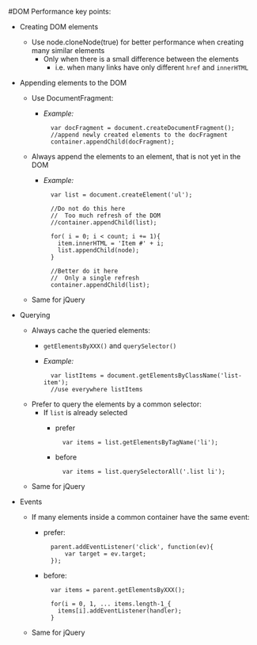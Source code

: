 #DOM Performance key points:
  * Creating DOM elements
    * Use node.cloneNode(true) for better performance when creating many similar elements 
      * Only when there is a small difference between the elements
        * i.e. when many links have only different `href` and `innerHTML` 
  * Appending elements to the DOM
    * Use DocumentFragment:
      * _Example:_
      
        
              var docFragment = document.createDocumentFragment();
              //append newly created elements to the docFragment          
              container.appendChild(docFragment);
            
            
    * Always append the elements to an element, that is not yet in the DOM
      * _Example:_
        
        
        
              var list = document.createElement('ul');
              
              //Do not do this here
              //  Too much refresh of the DOM 
              //container.appendChild(list);
              
              for( i = 0; i < count; i += 1){
                item.innerHTML = 'Item #' + i;
                list.appendChild(node);
              }
              
              //Better do it here
              //  Only a single refresh
              container.appendChild(list);
          
    * Same for jQuery
          
  * Querying
    * Always cache the queried elements:
      * `getElementsByXXX()` and `querySelector()` 
      * _Example:_
        
        
        
              
              var listItems = document.getElementsByClassName('list-item');
              //use everywhere listItems
          
    * Prefer to query the elements by a common selector:
      * If `list` is already selected
        * prefer
          
          
          
           
           
                var items = list.getElementsByTagName('li');
          
        * before
              
              
                var items = list.querySelectorAll('.list li');
                
                
                
                
    * Same for jQuery
                  
  * Events
    * If many elements inside a common container have the same event:
      * prefer:
        
        
      
              parent.addEventListener('click', function(ev){
                  var target = ev.target;
              });
          
      * before:
          
          
              var items = parent.getElementsByXXX();
          
              for(i = 0, 1, ... items.length-1_{
                items[i].addEventListener(handler);
              }
              
              
    * Same for jQuery